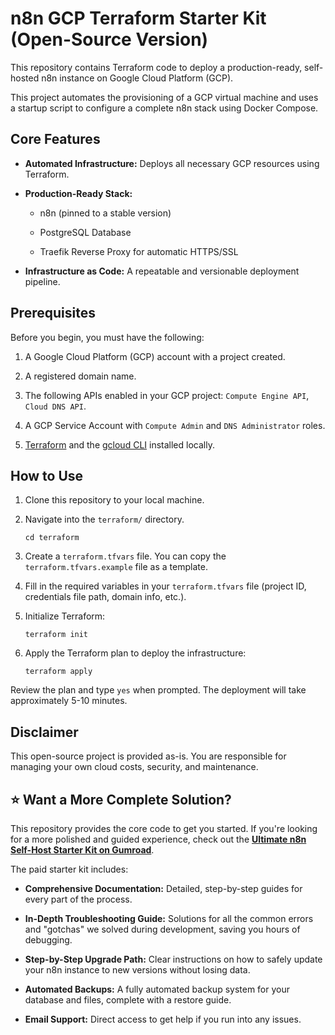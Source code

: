 n8n GCP Terraform Starter Kit (Open-Source Version)
===================================================

This repository contains Terraform code to deploy a production-ready, self-hosted n8n instance on Google Cloud Platform (GCP).

This project automates the provisioning of a GCP virtual machine and uses a startup script to configure a complete n8n stack using Docker Compose.

Core Features
-------------

-   **Automated Infrastructure:** Deploys all necessary GCP resources using Terraform.

-   **Production-Ready Stack:**

    -   n8n (pinned to a stable version)

    -   PostgreSQL Database

    -   Traefik Reverse Proxy for automatic HTTPS/SSL

-   **Infrastructure as Code:** A repeatable and versionable deployment pipeline.

Prerequisites
-------------

Before you begin, you must have the following:

1.  A Google Cloud Platform (GCP) account with a project created.

2.  A registered domain name.

3.  The following APIs enabled in your GCP project: `Compute Engine API`, `Cloud DNS API`.

4.  A GCP Service Account with `Compute Admin` and `DNS Administrator` roles.

5.  [Terraform](https://learn.hashicorp.com/tutorials/terraform/install-cli "null") and the [gcloud CLI](https://cloud.google.com/sdk/docs/install "null") installed locally.

How to Use
----------

1.  Clone this repository to your local machine.

2.  Navigate into the `terraform/` directory.

    ```
    cd terraform

    ```

3.  Create a `terraform.tfvars` file. You can copy the `terraform.tfvars.example` file as a template.

4.  Fill in the required variables in your `terraform.tfvars` file (project ID, credentials file path, domain info, etc.).

5.  Initialize Terraform:

    ```
    terraform init

    ```

6.  Apply the Terraform plan to deploy the infrastructure:

    ```
    terraform apply

    ```

Review the plan and type `yes` when prompted. The deployment will take approximately 5-10 minutes.

Disclaimer
----------

This open-source project is provided as-is. You are responsible for managing your own cloud costs, security, and maintenance.

⭐ Want a More Complete Solution?
--------------------------------

This repository provides the core code to get you started. If you're looking for a more polished and guided experience, check out the [**Ultimate n8n Self-Host Starter Kit on Gumroad**](https://aut0mate.gumroad.com/l/bulzzl "null").

The paid starter kit includes:

-   **Comprehensive Documentation:** Detailed, step-by-step guides for every part of the process.

-   **In-Depth Troubleshooting Guide:** Solutions for all the common errors and "gotchas" we solved during development, saving you hours of debugging.

-   **Step-by-Step Upgrade Path:** Clear instructions on how to safely update your n8n instance to new versions without losing data.

-   **Automated Backups:** A fully automated backup system for your database and files, complete with a restore guide.

-   **Email Support:** Direct access to get help if you run into any issues.